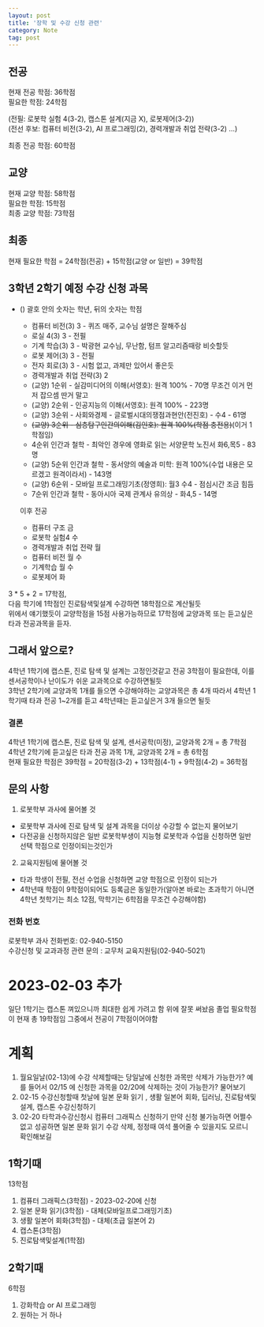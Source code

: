 ```yaml
---
layout: post
title: '장학 및 수강 신청 관련'
category: Note
tag: post
---
```

## 전공
현재 전공 학점: 36학점  
필요한 학점: 24학점  


(전필: 로봇학 실험 4(3-2), 캡스톤 설계(지금 X), 로봇제어(3-2))  
(전선 후보: 컴퓨터 비전(3-2), AI 프로그래밍(2), 경력개발과 취업 전략(3-2) ...)  

최종 전공 학점: 60학점

## 교양
현재 교양 학점: 58학점  
필요한 학점: 15학점  
최종 교양 학점: 73학점  

## 최종
현재 필요한 학점 = 24학점(전공) + 15학점(교양 or 일반) = 39학점

## 3학년 2학기 예정 수강 신청 과목
* () 괄호 안의 숫자는 학년, 뒤의 숫자는 학점  

  + 컴퓨터 비전(3) 3 - 퀴즈 매주, 교수님 설명은 잘해주심
  + 로실 4(3) 3 - 전필
  + 기계 학습(3) 3 - 박광현 교수님, 무난함, 텀프 알고리즘때랑 비슷할듯
  + 로봇 제어(3) 3 - 전필
  + 전자 회로(3) 3 - 시험 없고, 과제만 있어서 좋은듯
  + 경력개발과 취업 전략(3) 2
  + (교양) 1순위 - 실감미디어의 이해(서영호): 원격 100% - 70명 무조건 이거 먼저 잡으셈 딴거 말고
  + (교양) 2순위 - 인공지능의 이해(서영호): 원격 100% - 223명
  + (교양) 3순위 - 사회와경제 - 글로벌시대의쟁점과현안(전진호) - 수4 - 61명
  + ~~(교양) 3순위 - 심층탐구인간의이해(김인호): 원격 100%(학점 충전용)~~(이거 1학점임)
  +  4순위 인간과 철학 - 최악인 경우에 영화로 읽는 서양문학 노진서 화6,목5 - 83명
  +  (교양) 5순위 인간과 철학 - 동서양의 예술과 미학: 원격 100%(수업 내용은 모르겠고 원격이라서) - 143명
  + (교양) 6순위 - 모바일 프로그래밍기초(정영희): 월3 수4 - 점심시간 조금 힘듬
  + 7순위 인간과 철학 - 동아시아 국제 관계사 유의상 - 화4,5 - 14명
  
  이후 전공
  + 컴퓨터 구조 금
  + 로봇학 실험4 수
  + 경력개발과 취업 전략 월
  + 컴퓨터 비전 월 수
  + 기계학습 월 수
  + 로봇제어 화 

3 * 5 + 2 = 17학점,  
다음 학기에 1학점인 진로탐색및설계 수강하면 18학점으로 계산될듯  
위에서 얘기했듯이 교양학점을 15점 사용가능하므로 17학점에 교양과목 또는 듣고싶은 타과 전공과목을 듣자.

## 그래서 앞으로?
4학년 1학기에 캡스톤, 진로 탐색 및 설계는 고정인것같고 전공 3학점이 필요한데, 이를 센서공학이나 난이도가 쉬운 교과목으로 수강하면될듯  
3학년 2학기에 교양과목 1개를 들으면 수강해야하는 교양과목은 총 4개 따라서 4학년 1학기때 타과 전공 1~2개를 듣고 4학년때는 듣고싶은거 3개 들으면 될듯

### 결론   
4학년 1학기에 캡스톤, 진로 탐색 및 설계, 센서공학(미정), 교양과목 2개 = 총 7학점  
4학년 2학기에 듣고싶은 타과 전공 과목 1개, 교양과목 2개 = 총 6학점  
현재 필요한 학점은 39학점 = 20학점(3-2) + 13학점(4-1) + 9학점(4-2) = 36학점



## 문의 사항

1. 로봇학부 과사에 물어볼 것
  * 로봇학부 과사에 진로 탐색 및 설계 과목을 더이상 수강할 수 없는지 물어보기
  * 다전공을 신청하지않은 일반 로봇학부생이 지능형 로봇학과 수업을 신청하면 일반선택 학점으로 인정이되는것인가

2. 교육지원팀에 물어볼 것
  * 타과 학생이 전필, 전선 수업을 신청하면 교양 학점으로 인정이 되는가
  * 4학년때 학점이 9학점이되어도 등록금은 동일한가(알아본 바로는 초과학기 아니면 4학년 첫학기는 최소 12점, 막학기는 6학점을 무조건 수강해야함)





### 전화 번호
로봇학부 과사 전화번호: 02-940-5150  
수강신청 및 교과과정 관련 문의 : 교무처 교육지원팀(02-940-5021)

# 2023-02-03 추가
일단 1학기는 캡스톤 껴있으니까 최대한 쉽게 가려고 함
위에 잘못 써놨음 졸업 필요학점이 현재 총 19학점임
그중에서 전공이 7학점이어야함

# 계획
1. 월요일날(02-13)에 수강 삭제할때는 당일날에 신청한 과목만 삭제가 가능한가? 예를 들어서 02/15 에 신청한 과목을 02/20에 삭제하는 것이 가능한가? 물어보기
2. 02-15 수강신청할때 첫날에 일본 문화 읽기 , 생활 일본어 회화, 딥러닝, 진로탐색및 설계, 캡스톤 수강신청하기
3. 02-20 타학과수강신청시 컴퓨터 그래픽스 신청하기 만약 신청 불가능하면 어쩔수없고 성공하면 일본 문화 읽기 수강 삭제, 정정때 여석 풀어줄 수 있을지도 모르니 확인해보길


## 1학기때
13학점
1. 컴퓨터 그래픽스(3학점) - 2023-02-20에 신청
2. 일본 문화 읽기(3학점) - 대체(모바일프로그래밍기초)
3. 생활 일본어 회화(3학점) - 대체(초급 일본어 2)
4. 캡스톤(3학점)
5. 진로탐색및설계(1학점)

## 2학기때
6학점

1. 강화학습 or AI 프로그래밍
2. 원하는 거 하나
